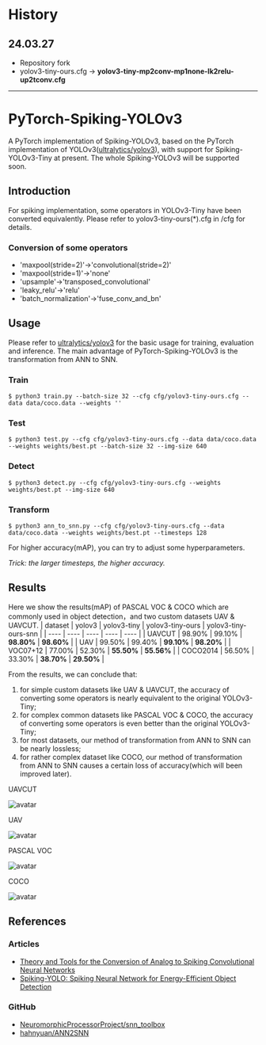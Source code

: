 # History

## 24.03.27
- Repository fork
- yolov3-tiny-ours.cfg -> **yolov3-tiny-mp2conv-mp1none-lk2relu-up2tconv.cfg**

---

# PyTorch-Spiking-YOLOv3
A PyTorch implementation of Spiking-YOLOv3, based on the PyTorch implementation of YOLOv3([ultralytics/yolov3](https://github.com/ultralytics/yolov3)), with support for Spiking-YOLOv3-Tiny at present. The whole Spiking-YOLOv3 will be supported soon.

## Introduction
For spiking implementation, some operators in YOLOv3-Tiny have been converted equivalently. Please refer to yolov3-tiny-ours(\*).cfg in /cfg for details.
### Conversion of some operators
+ 'maxpool(stride=2)'->'convolutional(stride=2)'
+ 'maxpool(stride=1)'->'none'
+ 'upsample'->'transposed_convolutional'
+ 'leaky_relu'->'relu'
+ 'batch_normalization'->'fuse_conv_and_bn'

## Usage
Please refer to [ultralytics/yolov3](https://github.com/ultralytics/yolov3) for the basic usage for training, evaluation and inference. The main advantage of PyTorch-Spiking-YOLOv3 is the transformation from ANN to SNN.
### Train
```
$ python3 train.py --batch-size 32 --cfg cfg/yolov3-tiny-ours.cfg --data data/coco.data --weights ''
```
### Test
```
$ python3 test.py --cfg cfg/yolov3-tiny-ours.cfg --data data/coco.data --weights weights/best.pt --batch-size 32 --img-size 640
```
### Detect
```
$ python3 detect.py --cfg cfg/yolov3-tiny-ours.cfg --weights weights/best.pt --img-size 640
```
### Transform
```
$ python3 ann_to_snn.py --cfg cfg/yolov3-tiny-ours.cfg --data data/coco.data --weights weights/best.pt --timesteps 128
```
For higher accuracy(mAP), you can try to adjust some hyperparameters.

*Trick: the larger timesteps, the higher accuracy.*

## Results
Here we show the results(mAP) of PASCAL VOC & COCO which are commonly used in object detection，and two custom datasets UAV & UAVCUT.
|  dataset  |  yolov3  |  yolov3-tiny  |  yolov3-tiny-ours  |  yolov3-tiny-ours-snn  |
|  ----  |  ----  |  ----  |  ----  |  ----  |
|  UAVCUT  |  98.90%  |  99.10%  |  **98.80%**  |  **98.60%**  |
|  UAV  |  99.50%  |  99.40%  |  **99.10%**  |  **98.20%**  |
|  VOC07+12  |  77.00%  |  52.30%  |  **55.50%**  |  **55.56%**  |
|  COCO2014  |  56.50%  |  33.30%  |  **38.70%**  |  **29.50%**  |

From the results, we can conclude that: 
1) for simple custom datasets like UAV & UAVCUT, the accuracy of converting some operators is nearly equivalent to the original YOLOv3-Tiny; 
2) for complex common datasets like PASCAL VOC & COCO, the accuracy of converting some operators is even better than the original YOLOv3-Tiny; 
3) for most datasets, our method of transformation from ANN to SNN can be nearly lossless;
4) for rather complex dataset like COCO, our method of transformation from ANN to SNN causes a certain loss of accuracy(which will been improved later).

UAVCUT

![avatar](/assets/uavcut.png)

UAV

![avatar](/assets/uav.png)

PASCAL VOC

![avatar](/assets/voc.jpg)

COCO

![avatar](/assets/coco.jpg)

## References
### Articles
+ [Theory and Tools for the Conversion of Analog to Spiking Convolutional Neural Networks](https://arxiv.org/abs/1612.04052)
+ [Spiking-YOLO: Spiking Neural Network for Energy-Efficient Object Detection](https://arxiv.org/abs/1903.06530)
### GitHub
+ [NeuromorphicProcessorProject/snn_toolbox](https://github.com/NeuromorphicProcessorProject/snn_toolbox)
+ [hahnyuan/ANN2SNN](http://git.wildz.cn/hahnyuan/ANN2SNN)
